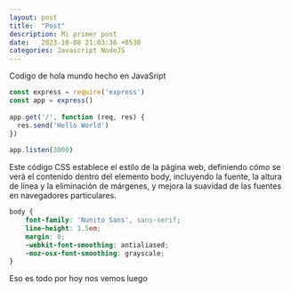 ```yaml
---
layout: post
title:  "Post"
description: Mi primer post
date:   2023-10-08 21:03:36 +0530
categories: Javascript NodeJS
---
```

Codigo de hola mundo hecho en JavaSript

```javascript
const express = require('express')
const app = express()
 
app.get('/', function (req, res) {
  res.send('Hello World')
})
 
app.listen(3000)
```
 Este código CSS establece el estilo de la página web, definiendo cómo se verá el contenido dentro del elemento body, incluyendo la fuente, la altura de línea y la eliminación de márgenes, y mejora la suavidad de las fuentes en navegadores particulares.

```scss
body {
	font-family: 'Nunito Sans', sans-serif;
	line-height: 1.5em;
	margin: 0;
	-webkit-font-smoothing: antialiased;
	-moz-osx-font-smoothing: grayscale;
}
```
Eso es todo por hoy nos vemos luego
